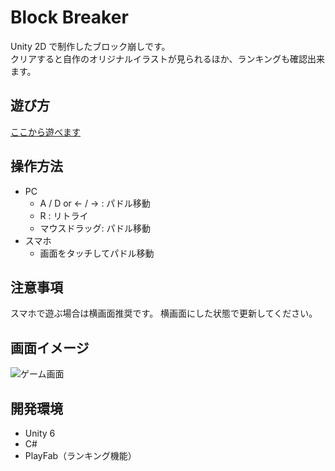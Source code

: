 # Block Breaker
Unity 2D で制作したブロック崩しです。  
クリアすると自作のオリジナルイラストが見られるほか、ランキングも確認出来ます。


## 遊び方
[ここから遊べます](https://skyreach114.github.io/BlockBreaker/)


## 操作方法
- PC  
  - A / D or ← / → : パドル移動
  - R : リトライ
  - マウスドラッグ: パドル移動  
- スマホ  
  - 画面をタッチしてパドル移動


## 注意事項
スマホで遊ぶ場合は横画面推奨です。
横画面にした状態で更新してください。


## 画面イメージ
 ![ゲーム画面](https://github.com/user-attachments/assets/dcca6d13-f103-44a6-bb31-08c593001a5f)


## 開発環境
- Unity 6
- C#
- PlayFab（ランキング機能）
